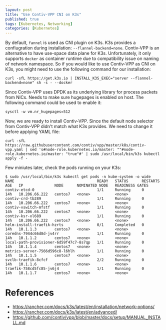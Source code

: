 ```yaml
---
layout: post
title: "Use Contiv-VPP CNI on K3s"
published: true
tags: [Kubernetes, Networking]
categories: [Kubernetes]
---
```


By default, `fannel` is used as CNI plugin on K3s. K3s provides a confiugration during installation: `--flannel-backend=none`. Contiv-VPP is an alternative to have use-space data plane for K3s. Unfortunately, it only supports `docker` as container runtime due to compatibility issue on naming of network namespace. So if you would like to use Contiv-VPP as CNI on K3s, you might need to use the following command for our installation:

    curl -sfL https://get.k3s.io | INSTALL_K3S_EXEC="server --flannel-backend=none" sh -s - --docker
    
Since Contiv-VPP uses DPDK as its underlying library for process packets from NICs. Needs to make sure hugepages is enabled on host. The following command could be used to enable it:

    sysctl -w vm.nr_hugepages=512
    
Now, we are ready to install Contiv-VPP. Since the default node selector from Contiv-VPP didn't match what K3s provides. We need to change it before applying YAML file:

    curl -sfL https://raw.githubusercontent.com/contiv/vpp/master/k8s/contiv-vpp.yaml | sed 's#node-role.kubernetes.io/master: ""#node-role.kubernetes.io/master: "true"#' | sudo /usr/local/bin/k3s kubectl apply -f -
    
Few miniutes later, check the pods running on your K3s:
```
$ sudo /usr/local/bin/k3s kubectl get pods -n kube-system -o wide
NAME                                     READY   STATUS      RESTARTS   AGE   IP              NODE      NOMINATED NODE   READINESS GATES
contiv-etcd-0                            1/1     Running     0          14h   10.206.66.222   centos7   <none>           <none>
contiv-crd-tb289                         1/1     Running     0          14h   10.206.66.222   centos7   <none>           <none>
contiv-vswitch-mfstf                     1/1     Running     0          14h   10.206.66.222   centos7   <none>           <none>
contiv-ksr-xl689                         1/1     Running     0          14h   10.206.66.222   centos7   <none>           <none>
helm-install-traefik-hzrts               0/1     Completed   0          14h   10.1.1.3        centos7   <none>           <none>
coredns-7944c66d8d-jv4rr                 1/1     Running     0          14h   10.1.1.2        centos7   <none>           <none>
local-path-provisioner-6d59f47c7-8s7qp   1/1     Running     0          14h   10.1.1.4        centos7   <none>           <none>
metrics-server-7566d596c8-l6hlh          1/1     Running     0          14h   10.1.1.5        centos7   <none>           <none>
svclb-traefik-8cfcf                      2/2     Running     0          14h   10.1.1.6        centos7   <none>           <none>
traefik-758cd5fc85-jv6j4                 1/1     Running     0          14h   10.1.1.7        centos7   <none>           <none>
```

# References
  - https://rancher.com/docs/k3s/latest/en/installation/network-options/
  - https://rancher.com/docs/k3s/latest/en/advanced/
  - https://github.com/contiv/vpp/blob/master/docs/setup/MANUAL_INSTALL.md
